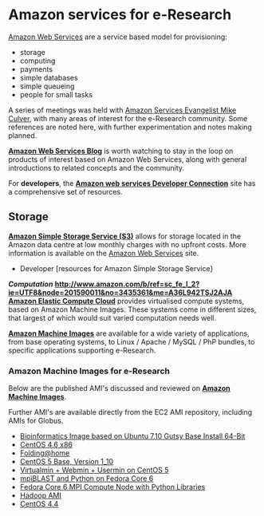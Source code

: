 # Amazon services for e-Research

[Amazon Web Services](http://aws.amazon.com/) are a service based model for provisioning:

- storage
- computing
- payments
- simple databases
- simple queueing
- people for small tasks

A series of meetings was held with [Amazon Services Evangelist Mike Culver](http://aws.typepad.com/aws/2008/02/new-zealand-tri.html), with many areas of interest for the e-Research community. Some references are noted here, with further experimentation and notes making planned.

**[Amazon Web Services Blog](http://aws.typepad.com/)** is worth watching to stay in the loop on products of interest based on Amazon Web Services, along with general introductions to related concepts and the community.

For **developers**, the **[Amazon web services Developer Connection](http://developer.amazonwebservices.com/connect/kbcategory.jspa?categoryID=84)** site has a comprehensive set of resources.

## Storage

**[Amazon Simple Storage Service (S3)](http://www.amazon.com/S3-AWS-home-page-Money/b/ref=sc_fe_l_2?ie=UTF8&node=16427261&no=3435361&me=A36L942TSJ2AJA)** allows for storage located in the Amazon data centre at low monthly charges with no upfront costs. More information is available on the [Amazon Web Services](http://aws.amazon.com) site.

- Developer [resources for Amazon Simple Storage Service}

***Computation***
**[http://www.amazon.com/b/ref=sc_fe_l_2?ie=UTF8&node=201590011&no=3435361&me=A36L942TSJ2AJA Amazon Elastic Compute Cloud](http://developer.amazonwebservices.com/connect/kbcategory.jspa?categoryID=46)** provides virtualised compute systems, based on Amazon Machine Images. These systems come in different sizes, that largest of which would suit varied computation needs well.

**[Amazon Machine Images](http://developer.amazonwebservices.com/connect/kbcategory.jspa?categoryID=101)** are available for a wide variety of applications, from base operating systems, to Linux / Apache / MySQL / PhP bundles, to specific applications supporting e-Research.

### Amazon Machine Images for e-Research

Below are the published AMI's discussed and reviewed on **[Amazon Machine Images](http://developer.amazonwebservices.com/connect/kbcategory.jspa?categoryID=101)**.

Further AMI's are available directly from the EC2 AMI repository, including AMIs for Globus.

- [Bioinformatics Image based on Ubuntu 7.10 Gutsy Base Install 64-Bit](http://developer.amazonwebservices.com/connect/entry.jspa?externalID=1259&categoryID=101)
- [CentOS 4.6 x86](http://developer.amazonwebservices.com/connect/entry.jspa?externalID=1131&categoryID=101)
- [Folding@home](http://developer.amazonwebservices.com/connect/entry.jspa?externalID=1076&categoryID=101)
- [CentOS 5 Base, Version 1_10](http://developer.amazonwebservices.com/connect/entry.jspa?externalID=821&categoryID=101)
- [Virtualmin + Webmin + Usermin on CentOS 5](http://developer.amazonwebservices.com/connect/entry.jspa?externalID=767&categoryID=101)
- [mpiBLAST and Python on Fedora Core 6](http://developer.amazonwebservices.com/connect/entry.jspa?externalID=723&categoryID=101)
- [Fedora Core 6 MPI Compute Node with Python Libraries](http://developer.amazonwebservices.com/connect/entry.jspa?externalID=705&categoryID=101)
- [Hadoop AMI](http://developer.amazonwebservices.com/connect/entry.jspa?externalID=647&categoryID=101)
- [CentOS 4.4](http://developer.amazonwebservices.com/connect/entry.jspa?externalID=574&categoryID=101)
